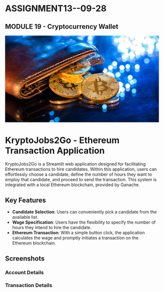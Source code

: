 # ASSIGNMENT13--09-28
## MODULE 19 - Cryptocurrency Wallet


![An image shows a wallet with bitcoin.](Images/19-4-challenge-image.png)



# KryptoJobs2Go - Ethereum Transaction Application

KryptoJobs2Go is a Streamlit web application designed for facilitating Ethereum transactions to hire candidates. Within this application, users can effortlessly choose a candidate, define the number of hours they want to employ that candidate, and proceed to send the transaction. This system is integrated with a local Ethereum blockchain, provided by Ganache.

## Key Features

- **Candidate Selection**: Users can conveniently pick a candidate from the available list.
- **Wage Specification**: Users have the flexibility to specify the number of hours they intend to hire the candidate.
- **Ethereum Transaction**: With a simple button click, the application calculates the wage and promptly initiates a transaction on the Ethereum blockchain.


## Screenshots

### Account Details

### Transaction Details
